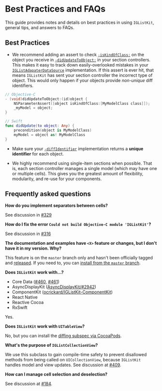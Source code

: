 # Best Practices and FAQs

This guide provides notes and details on best practices in using `IGListKit`, general tips, and answers to FAQs.

## Best Practices

- We recommend adding an assert to check [`-isKindOfClass:`](https://developer.apple.com/reference/objectivec/1418956-nsobject/1418511-iskindofclass) on the object you receive in [`-didUpdateToObject:`](https://instagram.github.io/IGListKit/Protocols/IGListSectionType.html#/c:objc(pl)IGListSectionType(im)didUpdateToObject:) in your section controllers. 
This makes it easy to track down easily-overlooked mistakes in your [`IGListAdapaterDataSource`](https://instagram.github.io/IGListKit/Protocols/IGListAdapterDataSource.html#/c:objc(pl)IGListAdapterDataSource(im)listAdapter:sectionControllerForObject:) implementation. 
If this assert is ever hit, that means `IGListKit` has sent your section controller the incorrect type of object. 
This would only happen if your objects provide *non-unique* diff identifiers. 

```objective-c
// Objective-C
- (void)didUpdateToObject:(id)object {
    NSParameterAssert([object isKindOfClass:[MyModelClass class]]);
    _myModel = object;
}
```

```swift
// Swift
func didUpdate(to object: Any) {
    precondition(object is MyModelClass)
    myModel = object as! MyModelClass
}
```

- Make sure your [`-diffIdentifier`](https://instagram.github.io/IGListKit/Protocols/IGListDiffable.html#/c:objc(pl)IGListDiffable(im)diffIdentifier) implementation returns a **unique identifier** for each object.

- We highly recommend using single-item sections when possible. That is, each section controller manages a single model (which may have one or multiple cells). This gives you the greatest amount of flexibility, modularity, and re-use for your components.

## Frequently asked questions

**How do you implement separators between cells?**

See discussion in [#329](https://github.com/Instagram/IGListKit/issues/329)

**How do I fix the error `Could not build Objective-C module 'IGListKit'`?**

See discussion in [#316](https://github.com/Instagram/IGListKit/issues/316)

**The documentation and examples have `<X>` feature or changes, but I don't have it in my version. Why?**

This feature is on the `master` branch only and hasn't been officially tagged and [released](https://github.com/Instagram/IGListKit/releases). If you need to, you can [install from the `master` branch](https://instagram.github.io/IGListKit/installation.html).

**Does `IGListKit` work with...?**

- Core Data ([#460](https://github.com/Instagram/IGListKit/issues/460), [#461](https://github.com/Instagram/IGListKit/issues/461))
- AsyncDisplayKit ([AsyncDisplayKit/#2942](https://github.com/facebook/AsyncDisplayKit/pull/2942))
- ComponentKit ([ocrickard/IGListKit-ComponentKit](https://github.com/ocrickard/IGListKit-ComponentKit))
- React Native
- Reactive Cocoa
- RxSwift

Yes.

**Does `IGListKit` work with `UITableView`?**

No, but you can install the [diffing subspec via CocoaPods](https://instagram.github.io/IGListKit/installation.html).

**What's the purpose of `IGListCollectionView`?**

We use this subclass to gain compile-time safety to prevent disallowed methods from being called on `UICollectionView`, because `IGListKit` handles model and view updates. See discussion at [#409](https://github.com/Instagram/IGListKit/issues/409).

**How can I manage cell selection and deselection?**

See discussion at [#184](https://github.com/Instagram/IGListKit/issues/184).
